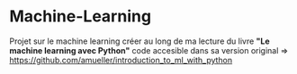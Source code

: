 ﻿# Machine-Learning
Projet sur le machine learning créer au long de ma lecture du livre **"Le machine learning avec Python"**
code accesible dans sa version original => https://github.com/amueller/introduction_to_ml_with_python
